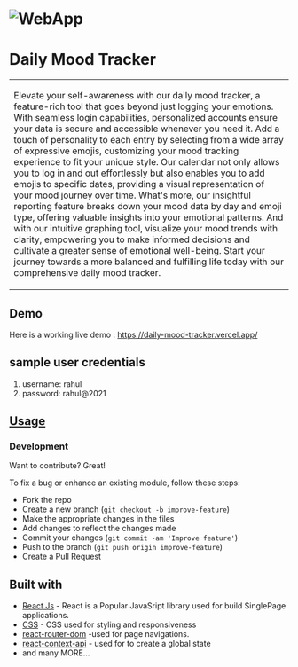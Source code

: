 # ![WebApp](https://res.cloudinary.com/dr2jqbir9/image/upload/v1713778518/datepicker_sfpz8a.png)
# Daily Mood Tracker
<table>
<tr>
<td>

Elevate your self-awareness with our daily mood tracker, a feature-rich tool that goes beyond just logging your emotions. With seamless login capabilities, personalized accounts ensure your data is secure and accessible whenever you need it. Add a touch of personality to each entry by selecting from a wide array of expressive emojis, customizing your mood tracking experience to fit your unique style. Our calendar not only allows you to log in and out effortlessly but also enables you to add emojis to specific dates, providing a visual representation of your mood journey over time. What's more, our insightful reporting feature breaks down your mood data by day and emoji type, offering valuable insights into your emotional patterns. And with our intuitive graphing tool, visualize your mood trends with clarity, empowering you to make informed decisions and cultivate a greater sense of emotional well-being. Start your journey towards a more balanced and fulfilling life today with our comprehensive daily mood tracker.
</td>
</tr>
</table>


## Demo
Here is a working live demo :  https://daily-mood-tracker.vercel.app/

## sample user credentials
1) username: rahul
2) password: rahul@2021




## [Usage](https://daily-mood-tracker.vercel.app/) 

### Development
Want to contribute? Great!

To fix a bug or enhance an existing module, follow these steps:

- Fork the repo
- Create a new branch (`git checkout -b improve-feature`)
- Make the appropriate changes in the files
- Add changes to reflect the changes made
- Commit your changes (`git commit -am 'Improve feature'`)
- Push to the branch (`git push origin improve-feature`)
- Create a Pull Request 

## Built with 

- [React Js](https://www.w3schools.com/REACT/DEFAULT.ASP) - React is a Popular JavaSript library used for build SinglePage applications.
- [CSS](https://www.w3schools.com/css/) - CSS used for styling and responsiveness
- [react-router-dom](https://www.w3schools.com/react/react_router.asp) -used for page navigations.
- [react-context-api](https://react.dev/reference/react/createContext) - used for to create a global state
- and many MORE...
